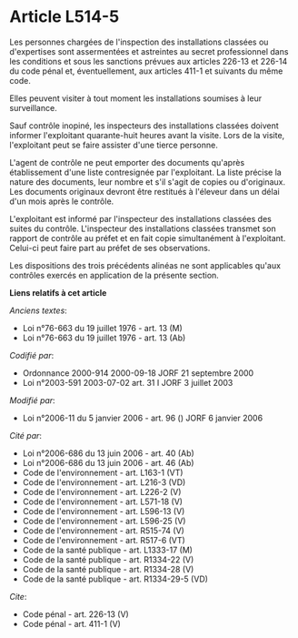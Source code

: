 # Article L514-5

Les personnes chargées de l'inspection des installations classées ou d'expertises sont assermentées et astreintes au secret
professionnel dans les conditions et sous les sanctions prévues aux articles 226-13 et 226-14 du code pénal et,
éventuellement, aux articles 411-1 et suivants du même code. 

Elles peuvent visiter à tout moment les installations soumises à leur surveillance. 

Sauf contrôle inopiné, les inspecteurs des installations classées doivent informer l'exploitant quarante-huit heures avant la
visite. Lors de la visite, l'exploitant peut se faire assister d'une tierce personne. 

L'agent de contrôle ne peut emporter des documents qu'après établissement d'une liste contresignée par l'exploitant. La liste
précise la nature des documents, leur nombre et s'il s'agit de copies ou d'originaux. Les documents originaux devront être
restitués à l'éleveur dans un délai d'un mois après le contrôle. 

L'exploitant est informé par l'inspecteur des installations classées des suites du contrôle. L'inspecteur des installations
classées transmet son rapport de contrôle au préfet et en fait copie simultanément à l'exploitant. Celui-ci peut faire part
au préfet de ses observations. 

Les dispositions des trois précédents alinéas ne sont applicables qu'aux contrôles exercés en application de la présente
section.

**Liens relatifs à cet article**

_Anciens textes_:

  - Loi n°76-663 du 19 juillet 1976 - art. 13 (M)
  - Loi n°76-663 du 19 juillet 1976 - art. 13 (Ab)

_Codifié par_:

  - Ordonnance 2000-914 2000-09-18 JORF 21 septembre 2000
  - Loi n°2003-591 2003-07-02 art. 31 I JORF 3 juillet 2003

_Modifié par_:

  - Loi n°2006-11 du 5 janvier 2006 - art. 96 () JORF 6 janvier 2006

_Cité par_:

  - Loi n°2006-686 du 13 juin 2006 - art. 40 (Ab)
  - Loi n°2006-686 du 13 juin 2006 - art. 46 (Ab)
  - Code de l'environnement - art. L163-1 (VT)
  - Code de l'environnement - art. L216-3 (VD)
  - Code de l'environnement - art. L226-2 (V)
  - Code de l'environnement - art. L571-18 (V)
  - Code de l'environnement - art. L596-13 (V)
  - Code de l'environnement - art. L596-25 (V)
  - Code de l'environnement - art. R515-74 (V)
  - Code de l'environnement - art. R517-6 (VT)
  - Code de la santé publique - art. L1333-17 (M)
  - Code de la santé publique - art. R1334-22 (V)
  - Code de la santé publique - art. R1334-28 (V)
  - Code de la santé publique - art. R1334-29-5 (VD)

_Cite_:

  - Code pénal - art. 226-13 (V)
  - Code pénal - art. 411-1 (V)
